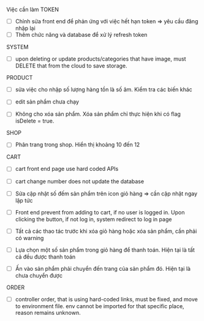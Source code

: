 Việc cần làm
TOKEN
- [ ] Chỉnh sửa front end để phản ứng với việc hết hạn token => yêu cầu đăng nhập lại
- [ ] Thêm chức năng và database để xử lý refresh token

SYSTEM
- [ ] upon deleting or update products/categories that have image, must DELETE that from the cloud to save storage.

PRODUCT
- [ ] sửa việc cho nhập số lượng hàng tồn là số âm. Kiểm tra các biến khác
- [ ] edit sản phẩm chưa chạy
- [ ] Không cho xóa sản phẩm. Xóa sản phẩm chỉ thực hiện khi có flag isDelete = true.


SHOP
- [ ] Phân trang trong shop. Hiển thị khoảng 10 đến 12

CART
- [ ] cart front end page use hard coded APIs
- [ ] cart change number does not update the database
- [ ] Sửa cập nhật số đếm sản phẩm trên icon giỏ hàng => cần cập nhật ngay lập tức
- [ ] Front end prevent from adding to cart, if no user is logged in. Upon clicking the button, if not log in, system redirect to log in page
- [ ] Tất cả các thao tác trước khi xóa giỏ hàng hoặc xóa sản phẩm, cần phải có warning
- [ ] Lựa chọn một số sản phẩm trong giỏ hàng để thanh toán. Hiện tại là tất cả đều được thanh toán
- [ ] Ấn vào sản phẩm phải chuyển đến trang của sản phẩm đó. Hiện tại là chưa chuyển được


ORDER
- [ ] controller order, that is using hard-coded links, must be fixed, and move to environment file. env cannot be imported for that specific place, reason remains unknown.